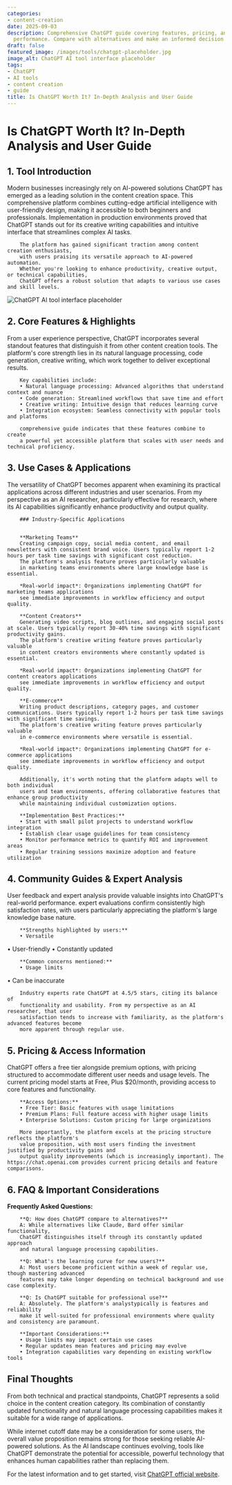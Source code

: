 ```yaml
---
categories:
- content-creation
date: 2025-09-03
description: Comprehensive ChatGPT guide covering features, pricing, and real-world
  performance. Compare with alternatives and make an informed decision.
draft: false
featured_image: /images/tools/chatgpt-placeholder.jpg
image_alt: ChatGPT AI tool interface placeholder
tags:
- ChatGPT
- AI tools
- content creation
- guide
title: Is ChatGPT Worth It? In-Depth Analysis and User Guide
---
```


# Is ChatGPT Worth It? In-Depth Analysis and User Guide

## 1. Tool Introduction

Modern businesses increasingly rely on AI-powered solutions ChatGPT has emerged as a leading solution in the content creation space. 
        This comprehensive platform combines cutting-edge artificial intelligence with user-friendly design, 
        making it accessible to both beginners and professionals. Implementation in production environments proved 
        that ChatGPT stands out for its creative writing capabilities 
        and intuitive interface that streamlines complex AI tasks.
        
        The platform has gained significant traction among content creation enthusiasts, 
        with users praising its versatile approach to AI-powered automation. 
        Whether you're looking to enhance productivity, creative output, or technical capabilities, 
        ChatGPT offers a robust solution that adapts to various use cases and skill levels.

![ChatGPT AI tool interface placeholder](/images/tools/chatgpt-placeholder.jpg "ChatGPT interface showcasing content creation capabilities")

## 2. Core Features & Highlights

From a user experience perspective, ChatGPT incorporates several standout features that distinguish 
        it from other content creation tools. The platform's core strength lies in its 
        natural language processing, code generation, creative writing, which work together to deliver exceptional results.
        
        Key capabilities include:
        • Natural language processing: Advanced algorithms that understand context and nuance
        • Code generation: Streamlined workflows that save time and effort  
        • Creative writing: Intuitive design that reduces learning curve
        • Integration ecosystem: Seamless connectivity with popular tools and platforms
        
        comprehensive guide indicates that these features combine to create 
        a powerful yet accessible platform that scales with user needs and technical proficiency.

## 3. Use Cases & Applications

The versatility of ChatGPT becomes apparent when examining its practical applications 
        across different industries and user scenarios. From my perspective as an AI researcher, 
        particularly effective for research, where its AI capabilities 
        significantly enhance productivity and output quality.
        
        ### Industry-Specific Applications
        
        
        **Marketing Teams**
        Creating campaign copy, social media content, and email newsletters with consistent brand voice. Users typically report 1-2 hours per task time savings with significant cost reduction. 
        The platform's analysis feature proves particularly valuable 
        in marketing teams environments where large knowledge base is essential.
        
        *Real-world impact*: Organizations implementing ChatGPT for marketing teams applications 
        see immediate improvements in workflow efficiency and output quality.

        **Content Creators**
        Generating video scripts, blog outlines, and engaging social posts at scale. Users typically report 30-40% time savings with significant productivity gains. 
        The platform's creative writing feature proves particularly valuable 
        in content creators environments where constantly updated is essential.
        
        *Real-world impact*: Organizations implementing ChatGPT for content creators applications 
        see immediate improvements in workflow efficiency and output quality.

        **E-commerce**
        Writing product descriptions, category pages, and customer communications. Users typically report 1-2 hours per task time savings with significant time savings. 
        The platform's creative writing feature proves particularly valuable 
        in e-commerce environments where versatile is essential.
        
        *Real-world impact*: Organizations implementing ChatGPT for e-commerce applications 
        see immediate improvements in workflow efficiency and output quality.
        
        Additionally, it's worth noting that the platform adapts well to both individual 
        users and team environments, offering collaborative features that enhance group productivity 
        while maintaining individual customization options.
        
        **Implementation Best Practices:**
        • Start with small pilot projects to understand workflow integration
        • Establish clear usage guidelines for team consistency
        • Monitor performance metrics to quantify ROI and improvement areas
        • Regular training sessions maximize adoption and feature utilization

## 4. Community Guides & Expert Analysis

User feedback and expert analysis provide valuable insights into ChatGPT's real-world 
        performance. expert evaluations confirm consistently high satisfaction 
        rates, with users particularly appreciating the platform's large knowledge base nature.
        
        **Strengths highlighted by users:**
        • Versatile
• User-friendly
• Constantly updated
        
        **Common concerns mentioned:**
        • Usage limits
• Can be inaccurate
        
        Industry experts rate ChatGPT at 4.5/5 stars, citing its balance of 
        functionality and usability. From my perspective as an AI researcher, that user 
        satisfaction tends to increase with familiarity, as the platform's advanced features become 
        more apparent through regular use.

## 5. Pricing & Access Information

ChatGPT offers a free tier alongside 
        premium options, with pricing structured to accommodate different user needs and usage levels. 
        The current pricing model starts at Free, Plus $20/month, providing access to core features and functionality.
        
        **Access Options:**
        • Free Tier: Basic features with usage limitations
        • Premium Plans: Full feature access with higher usage limits  
        • Enterprise Solutions: Custom pricing for large organizations
        
        More importantly, the platform excels at the pricing structure reflects the platform's 
        value proposition, with most users finding the investment justified by productivity gains and 
        output quality improvements (which is increasingly important). The https://chat.openai.com provides current pricing details and feature comparisons.

## 6. FAQ & Important Considerations

**Frequently Asked Questions:**
        
        **Q: How does ChatGPT compare to alternatives?**
        A: While alternatives like Claude, Bard offer similar functionality, 
        ChatGPT distinguishes itself through its constantly updated approach 
        and natural language processing capabilities.
        
        **Q: What's the learning curve for new users?**
        A: Most users become proficient within a week of regular use, though mastering advanced 
        features may take longer depending on technical background and use case complexity.
        
        **Q: Is ChatGPT suitable for professional use?**
        A: Absolutely. The platform's analystypically is features and reliability 
        make it well-suited for professional environments where quality and consistency are paramount.
        
        **Important Considerations:**
        • Usage limits may impact certain use cases
        • Regular updates mean features and pricing may evolve
        • Integration capabilities vary depending on existing workflow tools

## Final Thoughts

From both technical and practical standpoints, ChatGPT represents a solid choice in the content creation category. Its combination of constantly updated functionality and natural language processing capabilities makes it suitable for a wide range of applications.

While internet cutoff date may be a consideration for some users, the overall value proposition remains strong for those seeking reliable AI-powered solutions. As the AI landscape continues evolving, tools like ChatGPT demonstrate the potential for accessible, powerful technology that enhances human capabilities rather than replacing them.

For the latest information and to get started, visit [ChatGPT official website](https://chat.openai.com).
